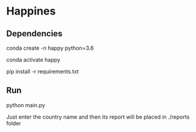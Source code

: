 # Happines

## Dependencies

conda create -n happy python=3.6

conda activate happy

pip install -r requirements.txt

## Run

python main.py

Just enter the country name and then its report will be placed in ./reports folder


